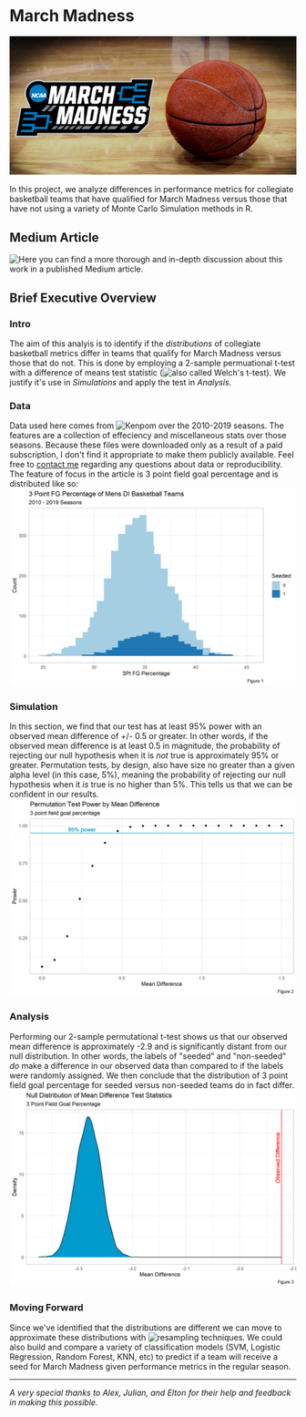 # March Madness
![](march_madness_header.png)

In this project, we analyze differences in performance metrics for collegiate basketball teams that have qualified for March Madness versus those that have not using a variety of Monte Carlo Simulation methods in R. 

## Medium Article
![Here you can find a more thorough and in-depth discussion about this work in a published Medium article.](https://github.com/DImsirovic/march_madness)

## Brief Executive Overview
### Intro
The aim of this analyis is to identify if the *distributions* of collegiate basketball metrics differ in teams that qualify for March Madness versus those that do not.
This is done by employing a 2-sample permuational t-test with a difference of means test statistic (![also called Welch's t-test](https://en.wikipedia.org/wiki/Welch%27s_t-test)). 
We justify it's use in *Simulations* and apply the test in *Analysis*.

### Data
Data used here comes from ![Kenpom](https://kenpom.com/) over the 2010-2019 seasons. The features are a collection of effeciency and miscellaneous stats over those
seasons. Because these files were downloaded only as a result of a paid subscription, I don't find it appropriate to make them publicly available. Feel free to 
[contact me](mailto:dimsirov@umich.edu) regarding any questions about data or reproducibility. The feature of focus in the article is 3 point field goal percentage and
is distributed like so:
![3 point distribution](three_pt_fg.png)

### Simulation
In this section, we find that our test has at least 95% power with an observed mean difference of +/- 0.5 or greater. In other words, if the observed mean difference is
at least 0.5 in magnitude, the probability of rejecting our null hypothesis when it is *not* true is approximately 95% or greater. Permutation tests, by design, also
have size no greater than a given alpha level (in this case, 5%), meaning the probability of rejecting our null hypothesis when it *is* true is no higher than 5%. 
This tells us that we can be confident in our results.
![power curve](power_curve_3pt.png)

### Analysis
Performing our 2-sample permutational t-test shows us that our observed mean difference is approximately -2.9 and is significantly distant from our null distribution. 
In other words, the labels of "seeded" and "non-seeded" *do* make a difference in our observed data than compared to if the labels were randomly assigned. We then
conclude that the distribution of 3 point field goal percentage for seeded versus non-seeded teams do in fact differ.
![permutation test](permute_3pt.png)

### Moving Forward
Since we've identified that the distributions are different we can move to approximate these distributions with ![resampling techniques](https://en.wikipedia.org/wiki/Rejection_sampling).
We could also build and compare a variety of classification models (SVM, Logistic Regression, Random Forest, KNN, etc) to predict if a team will receive a seed for
March Madness given performance metrics in the regular season.

---
*A very special thanks to Alex, Julian, and Elton for their help and feedback in making this possible.*
